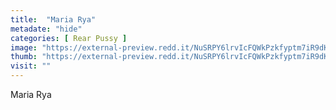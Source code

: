 ```yaml
---
title:  "Maria Rya"
metadate: "hide"
categories: [ Rear Pussy ]
image: "https://external-preview.redd.it/NuSRPY6lrvIcFQWkPzkfyptm7iR9dKRFaiTSWeoA3v8.jpg?auto=webp&s=3a10752bde93848f1e304f68992155df4a12a2fa"
thumb: "https://external-preview.redd.it/NuSRPY6lrvIcFQWkPzkfyptm7iR9dKRFaiTSWeoA3v8.jpg?width=640&crop=smart&auto=webp&s=64a1ce0a219ad5ce3d502fb0736ac18cda043182"
visit: ""
---
```

Maria Rya

